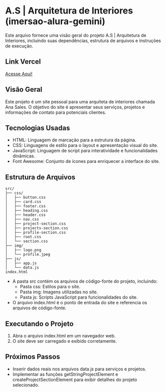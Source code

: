 # A.S | Arquitetura de Interiores (imersao-alura-gemini)
Este arquivo fornece uma visão geral do projeto A.S | Arquitetura de Interiores, incluindo suas dependências, estrutura de arquivos e instruções de execução.

## Link Vercel
[Acesse Aqui!](https://as-arquitetura-interiores.vercel.app/)

## Visão Geral
Este projeto é um site pessoal para uma arquiteta de interiores chamada Ana Sales. O objetivo do site é apresentar seus serviços, projetos e informações de contato para potenciais clientes.

## Tecnologias Usadas
- HTML: Linguagem de marcação para a estrutura da página.
- CSS: Linguagens de estilo para o layout e apresentação visual do site.
- JavaScript: Linguagem de script para interatividade e funcionalidades dinâmicas.
- Font Awesome: Conjunto de ícones para enriquecer a interface do site.

## Estrutura de Arquivos

```
src/
├── css/
│   ├── button.css
│   ├── card.css
│   ├── footer.css
│   ├── heading.css
│   ├── header.css
│   ├── nav.css
│   ├── project-section.css
│   ├── projects-section.css
│   ├── profile-section.css
│   ├── root.css
│   └── section.css
├── img/
│   ├── logo.png
│   └── profile.jpeg
├── js/
│   ├── app.js
│   └── data.js
index.html
```

- A pasta src contém os arquivos de código-fonte do projeto, incluindo:
  - Pasta css: Estilos para o site.
  - Pasta img: Imagens utilizadas no site.
  - Pasta js: Scripts JavaScript para funcionalidades do site.
- O arquivo index.html é o ponto de entrada do site e referencia os arquivos de código-fonte.

## Executando o Projeto
1. Abra o arquivo index.html em um navegador web.
2. O site deve ser carregado e exibido corretamente.

## Próximos Passos
- Inserir dados reais nos arquivos data.js para serviços e projetos.
- Implementar as funções getStringProjectElement e createProjectSectionElement para exibir detalhes do projeto selecionado.
